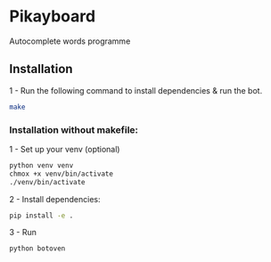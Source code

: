 # Pikayboard

Autocomplete words programme

## Installation

1 - Run the following command to install dependencies & run the bot.
```bash
make
```

### Installation without makefile:

1 - Set up your venv (optional)
```bash
python venv venv
chmox +x venv/bin/activate
./venv/bin/activate
```

2 - Install dependencies:
```bash
pip install -e .
```

3 - Run
```bash
python botoven
```
